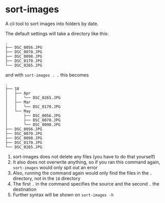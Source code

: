 # sort-images

A cli tool to sort images into folders by date.

The default settings will take a directory like this:
```
.
├── DSC_0056.JPG
├── DSC_0070.JPG
├── DSC_0098.JPG
├── DSC_0170.JPG
└── DSC_0265.JPG
```
and with `sort-images . .` this becomes
```
.
├── 18
│   ├── Apr
│   │   └── DSC_0265.JPG
│   ├── Mar
│   │   └── DSC_0170.JPG
│   └── May
│       ├── DSC_0056.JPG
│       ├── DSC_0070.JPG
│       └── DSC_0098.JPG
├── DSC_0056.JPG
├── DSC_0070.JPG
├── DSC_0098.JPG
├── DSC_0170.JPG
└── DSC_0265.JPG
```

1. sort-images does not delete any files (you have to do that yourself)
2. It also does not overwrite anything, so if you ran this command again, `sort-images` would only spit out an error
3. Also, running the command again would only find the files in the `.` directory, not in the `18` directory
4. The first `.` in the command specifies the source and the second `.` the destination
5. Further syntax will be shown on `sort-images -h`